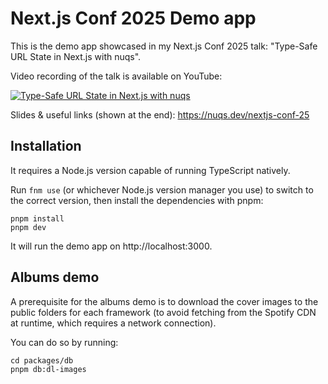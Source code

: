# Next.js Conf 2025 Demo app

This is the demo app showcased in my Next.js Conf 2025 talk: "Type-Safe URL State in Next.js with nuqs".

Video recording of the talk is available on YouTube:

[![Type-Safe URL State in Next.js with nuqs](https://img.youtube.com/vi/qpczQVJMG1Y/0.jpg)](https://www.youtube.com/watch?v=qpczQVJMG1Y)

Slides & useful links (shown at the end): https://nuqs.dev/nextjs-conf-25

## Installation

It requires a Node.js version capable of running TypeScript natively.

Run `fnm use` (or whichever Node.js version manager you use) to switch to the correct version, then install the dependencies with pnpm:

```
pnpm install
pnpm dev
```

It will run the demo app on http://localhost:3000.

## Albums demo

A prerequisite for the albums demo is to download the cover images
to the public folders for each framework (to avoid fetching from the
Spotify CDN at runtime, which requires a network connection).

You can do so by running:

```
cd packages/db
pnpm db:dl-images
```
